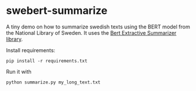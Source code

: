 # swebert-summarize
A tiny demo on how to summarize swedish texts using the BERT model from the National Library of Sweden. It uses the [Bert Extractive Summarizer library](https://pypi.org/project/bert-extractive-summarizer/).

Install requirements:

```pip install -r requirements.txt```

Run it with 

```python summarize.py my_long_text.txt```
